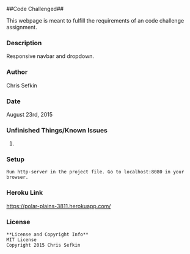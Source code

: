 ##Code Challenged##

This webpage is meant to fulfill the requirements of an code challenge assignment. 

### Description ###

Responsive navbar and dropdown.

### Author ###

Chris Sefkin

### Date ###

August 23rd, 2015

### Unfinished Things/Known Issues ###
1.  

### Setup ###
```
Run http-server in the project file. Go to localhost:8080 in your browser.

```

### Heroku Link ###

https://polar-plains-3811.herokuapp.com/

### License ###
```
**License and Copyright Info**
MIT License
Copyright 2015 Chris Sefkin
```
